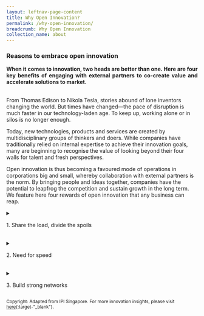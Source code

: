 ```yaml
---
layout: leftnav-page-content
title: Why Open Innovation?
permalink: /why-open-innovation/
breadcrumb: Why Open Innovation
collection_name: about
---
```


<h3>Reasons to embrace open innovation</h3>

<p align="justify"><b>When it comes to innovation, two heads are better than one. Here are four key benefits of engaging with external partners to co-create value and accelerate solutions to market.</b><br><br>

From Thomas Edison to Nikola Tesla, stories abound of lone inventors changing the world. But times have changed—the pace of disruption is much faster in our technology-laden age. To keep up, working alone or in silos is no longer enough.

Today, new technologies, products and services are created by multidisciplinary groups of thinkers and doers. While companies have traditionally relied on internal expertise to achieve their innovation goals, many are beginning to recognise the value of looking beyond their four walls for talent and fresh perspectives.

Open innovation is thus becoming a favoured mode of operations in corporations big and small, whereby collaboration with external partners is the norm. By bringing people and ideas together, companies have the potential to leapfrog the competition and sustain growth in the long term. We feature here four rewards of open innovation that any business can reap.</p>

<details>
  <summary><p>1. Share the load, divide the spoils</p></summary>
<p>Different companies have different appetites for risk. The amount of resources at their disposal may also vary widely. Because innovation often involves an experimental phase where the chance of failure and the cost of trial and error is high, business owners may be hesitant to even initiate the process of innovation.
Fortunately, the challenges of risks and cost are not insurmountable—they only represent the internal constraints of a company. Rather than bear the risks of innovation alone, enterprises can seek out industry players that share their pain points to cooperate on exploratory projects aimed at addressing specific problems.
Not only does collaboration divide the risk of experimentation among participating stakeholders, it also opens up more financing options for carrying out research and development. This in turn provides a longer runway for the development of robust and relevant solutions. In this context, open innovation among companies can be viewed as co-investment in the future.</p>
  </details><br>

<details>
  <summary><p>2. Need for speed</p></summary>
<p>Time is of the essence in a competitive business landscape. Companies are locked in a relentless race to regularly put out new products or services—or improve on existing ones—to retain or grow their market share. Under such circumstances, innovation is an existential element and a key differentiator.
Nonetheless, the gestation period from concept to invention can take months or even years, depending on the industry and the complexity of the end-product. Rather than innovate from scratch, a company can shorten the time-to-market for novel offerings by seeking out technologies developed at other firms that synergise with its capabilities and are aligned with its innovation goals.
This approach usually entails working out licensing agreements for patents or other forms of IP. Compared to de novo research and development, the in-licensing of IP is much more rapid and flexible.</p>
</details><br>

<details>
  <summary><p>3. Build strong networks</p></summary>
<p>New and better products and services are just the easily-quantifiable outcomes of open innovation. Another less tangible but significant upside of innovating with external partners is access to their business networks.
In the process of collaboration, opportunities may arise to interact with other entrepreneurs and business owners, either locally or abroad. Leveraging these connections, companies may find it easier to venture into new markets. Additionally, any IP that was co-developed could become strategic assets when they are out-licensed to other firms in the extended network.
Open innovation thus creates a domino effect, paving the way for further partnerships and future revenue streams</p>
  </details>

<sub>Copyright: Adapted from IPI Singapore. For more innovation insights, please visit [here](https://www.ipi-singapore.org/innovation-insights){:target-"_blank"}.</sub> 

